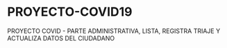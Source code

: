 # PROYECTO-COVID19
PROYECTO COVID - PARTE ADMINISTRATIVA, LISTA, REGISTRA TRIAJE Y ACTUALIZA  DATOS DEL CIUDADANO

